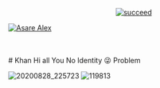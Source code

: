 <p align="center">
<a href="#"><img title="succeed" src="https://img.shields.io/badge/deobfuscating-succeed-green?colorB=%23017e40&style=for-the-badge"></a>
</p>
<p align="left">
<a href="https://github.com/Asare-Alex"><img title="Asare Alex" src="https://img.shields.io/badge/By-Asare%20Alex-blue?style=for-the-badge&logo=github"></a>
</p>
<br/><br/>
# Khan
Hi all You No Identity 😜 Problem

![20200828_225723](https://user-images.githubusercontent.com/69212320/91600966-445a2480-e982-11ea-86e8-436ff3c5f22a.png)
![119813](https://user-images.githubusercontent.com/69212320/91600995-550a9a80-e982-11ea-9001-f84a7552967e.gif)

